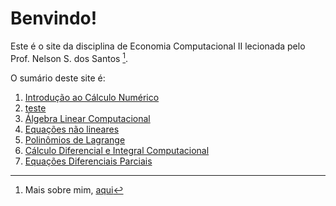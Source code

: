 # Benvindo!

Este é o site da disciplina de Economia Computacional II lecionada pelo Prof. Nelson S. dos Santos [^1].

O sumário deste site é:

1. [Introdução ao Cálculo Numérico](calculonumerico.md)
2. [teste](http://www.terra.com.br)
3. [Álgebra Linear Computacional](algebralinearcomputacional.md)
4. [Equações não lineares](equacoes_nao_lineares.md)
5. [Polinômios de Lagrange](polinomioLagrange.html)
6. [Cálculo Diferencial e Integral Computacional](calculo.md)
7. [Equações Diferenciais Parciais](edp.md)







[^1]: Mais sobre mim, [aqui](https://professor.ufrgs.br/nelsonseixas)

